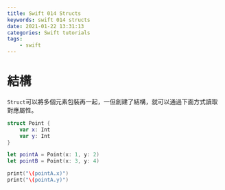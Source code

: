 ```yaml
---
title: Swift 014 Structs
keywords: swift 014 structs
date: 2021-01-22 13:31:13
categories: Swift tutorials
tags:
    - swift
---
```

# 結構
`Struct`可以將多個元素包裝再一起，一但創建了結構，就可以通過下面方式讀取對應屬性。
<!-- more -->
```swift
struct Point {
    var x: Int
    var y: Int
}

let pointA = Point(x: 1, y: 2)
let pointB = Point(x: 3, y: 4)

print("\(pointA.x)")
print("\(pointA.y)")

```